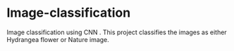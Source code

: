 # Image-classification
Image classification using CNN .
This project classifies the images as either Hydrangea flower or Nature image.
